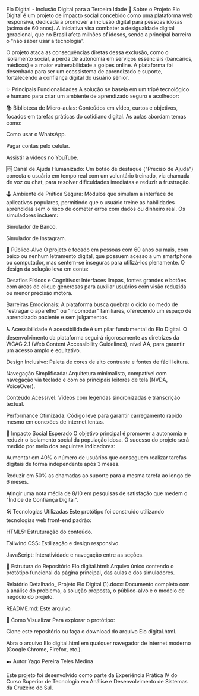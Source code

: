 Elo Digital - Inclusão Digital para a Terceira Idade
📖 Sobre o Projeto
Elo Digital é um projeto de impacto social concebido como uma plataforma web responsiva, dedicada a promover a inclusão digital para pessoas idosas (acima de 60 anos). A iniciativa visa combater a desigualdade digital geracional, que no Brasil afeta milhões of idosos, sendo a principal barreira o "não saber usar a tecnologia".

O projeto ataca as consequências diretas dessa exclusão, como o isolamento social, a perda de autonomia em serviços essenciais (bancários, médicos) e a maior vulnerabilidade a golpes online. A plataforma foi desenhada para ser um ecossistema de aprendizado e suporte, fortalecendo a confiança digital do usuário sênior.

✨ Principais Funcionalidades
A solução se baseia em um tripé tecnológico e humano para criar um ambiente de aprendizado seguro e acolhedor:

📚 Biblioteca de Micro-aulas: Conteúdos em vídeo, curtos e objetivos, focados em tarefas práticas do cotidiano digital. As aulas abordam temas como:

Como usar o WhatsApp.

Pagar contas pelo celular.

Assistir a vídeos no YouTube.

🆘 Canal de Ajuda Humanizado: Um botão de destaque ("Preciso de Ajuda") conecta o usuário em tempo real com um voluntário treinado, via chamada de voz ou chat, para resolver dificuldades imediatas e reduzir a frustração.

🕹️ Ambiente de Prática Segura: Módulos que simulam a interface de aplicativos populares, permitindo que o usuário treine as habilidades aprendidas sem o risco de cometer erros com dados ou dinheiro real. Os simuladores incluem:

Simulador de Banco.

Simulador de Instagram.

🎯 Público-Alvo
O projeto é focado em pessoas com 60 anos ou mais, com baixo ou nenhum letramento digital, que possuem acesso a um smartphone ou computador, mas sentem-se inseguras para utilizá-los plenamente. O design da solução leva em conta:

Desafios Físicos e Cognitivos: Interfaces limpas, fontes grandes e botões com áreas de clique generosas para auxiliar usuários com visão reduzida ou menor precisão motora.

Barreiras Emocionais: A plataforma busca quebrar o ciclo do medo de "estragar o aparelho" ou "incomodar" familiares, oferecendo um espaço de aprendizado paciente e sem julgamentos.

♿ Acessibilidade
A acessibilidade é um pilar fundamental do Elo Digital. O desenvolvimento da plataforma seguirá rigorosamente as diretrizes da WCAG 2.1 (Web Content Accessibility Guidelines), nível AA, para garantir um acesso amplo e equitativo.

Design Inclusivo: Paleta de cores de alto contraste e fontes de fácil leitura.

Navegação Simplificada: Arquitetura minimalista, compatível com navegação via teclado e com os principais leitores de tela (NVDA, VoiceOver).

Conteúdo Acessível: Vídeos com legendas sincronizadas e transcrição textual.

Performance Otimizada: Código leve para garantir carregamento rápido mesmo em conexões de internet lentas.

🚀 Impacto Social Esperado
O objetivo principal é promover a autonomia e reduzir o isolamento social da população idosa. O sucesso do projeto será medido por meio dos seguintes indicadores:

Aumentar em 40% o número de usuários que conseguem realizar tarefas digitais de forma independente após 3 meses.

Reduzir em 50% as chamadas ao suporte para a mesma tarefa ao longo de 6 meses.

Atingir uma nota média de 8/10 em pesquisas de satisfação que medem o "Índice de Confiança Digital".

🛠️ Tecnologias Utilizadas
Este protótipo foi construído utilizando tecnologias web front-end padrão:

HTML5: Estruturação do conteúdo.

Tailwind CSS: Estilização e design responsivo.

JavaScript: Interatividade e navegação entre as seções.

📂 Estrutura do Repositório
Elo digital.html: Arquivo único contendo o protótipo funcional da página principal, das aulas e dos simuladores.

Relatório Detalhado_ Projeto Elo Digital (1).docx: Documento completo com a análise do problema, a solução proposta, o público-alvo e o modelo de negócio do projeto.

README.md: Este arquivo.

🔧 Como Visualizar
Para explorar o protótipo:

Clone este repositório ou faça o download do arquivo Elo digital.html.

Abra o arquivo Elo digital.html em qualquer navegador de internet moderno (Google Chrome, Firefox, etc.).

✒️ Autor
Yago Pereira Teles Medina

Este projeto foi desenvolvido como parte da Experiência Prática IV do Curso Superior de Tecnologia em Análise e Desenvolvimento de Sistemas da Cruzeiro do Sul.
